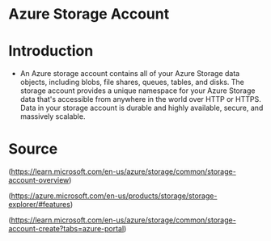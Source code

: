 # Azure Storage Account

# Introduction
- An Azure storage account contains all of your Azure Storage data objects, including blobs, file shares, queues, tables, and disks. The storage account provides a unique namespace for your Azure Storage data that's accessible from anywhere in the world over HTTP or HTTPS. Data in your storage account is durable and highly available, secure, and massively scalable.













# Source
(https://learn.microsoft.com/en-us/azure/storage/common/storage-account-overview)

(https://azure.microsoft.com/en-us/products/storage/storage-explorer/#features)

(https://learn.microsoft.com/en-us/azure/storage/common/storage-account-create?tabs=azure-portal)
